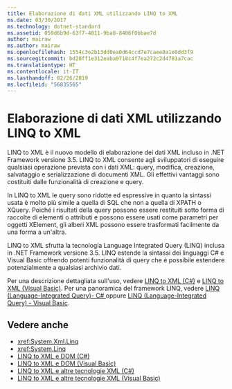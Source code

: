```yaml
---
title: Elaborazione di dati XML utilizzando LINQ to XML
ms.date: 03/30/2017
ms.technology: dotnet-standard
ms.assetid: 059d6b9d-63f7-4011-9ba8-8406f0bbae7d
author: mairaw
ms.author: mairaw
ms.openlocfilehash: 1554c3e2b13dd0ea0d64ccd7e7caee0a1e0dd3f9
ms.sourcegitcommit: bd28ff1e312eaba9718c4f7ea272c2d4781a7cac
ms.translationtype: HT
ms.contentlocale: it-IT
ms.lasthandoff: 02/26/2019
ms.locfileid: "56835565"
---
```

# <a name="process-xml-data-using-linq-to-xml"></a>Elaborazione di dati XML utilizzando LINQ to XML
LINQ to XML è il nuovo modello di elaborazione dei dati XML incluso in .NET Framework versione 3.5. LINQ to XML consente agli sviluppatori di eseguire qualsiasi operazione prevista con i dati XML: query, modifica, creazione, salvataggio e serializzazione di documenti XML. Gli effettivi vantaggi sono costituiti dalle funzionalità di creazione e query.  
  
 In LINQ to XML le query sono ridotte ed espressive in quanto la sintassi usata è molto più simile a quella di SQL che non a quella di XPATH o XQuery. Poiché i risultati della query possono essere restituiti sotto forma di raccolte di elementi o attributi e possono essere usati come parametri per oggetti XElement, gli alberi XML possono essere trasformati facilmente da una forma a un'altra.  
  
 LINQ to XML sfrutta la tecnologia Language Integrated Query (LINQ) inclusa in .NET Framework versione 3.5. LINQ estende la sintassi dei linguaggi C# e Visual Basic offrendo potenti funzionalità di query che è possibile estendere potenzialmente a qualsiasi archivio dati.  
  
 Per una descrizione dettagliata sull'uso, vedere [LINQ to XML (C#)](../../../csharp/programming-guide/concepts/linq/linq-to-xml.md) e [LINQ to XML (Visual Basic)](../../../visual-basic/programming-guide/concepts/linq/linq-to-xml.md). Per una panoramica del framework LINQ, vedere [LINQ (Language-Integrated Query)- C# ](../../../csharp/programming-guide/concepts/linq/index.md) oppure [LINQ (Language-Integrated Query) - Visual Basic](../../../visual-basic/programming-guide/concepts/linq/index.md).  
  
## <a name="see-also"></a>Vedere anche

- <xref:System.Xml.Linq>
- <xref:System.Linq>
- [LINQ to XML e DOM (C#)](../../../csharp/programming-guide/concepts/linq/linq-to-xml-vs-dom.md)
- [LINQ to XML e DOM (Visual Basic)](../../../visual-basic/programming-guide/concepts/linq/linq-to-xml-vs-dom.md)
- [LINQ to XML e altre tecnologie XML (C#)](../../../csharp/programming-guide/concepts/linq/linq-to-xml-vs-other-xml-technologies.md)
- [LINQ to XML e altre tecnologie XML (Visual Basic)](../../../visual-basic/programming-guide/concepts/linq/linq-to-xml-vs-other-xml-technologies.md)
